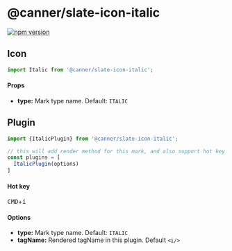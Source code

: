 # @canner/slate-icon-italic

[![npm version](https://badge.fury.io/js/%40canner%2Fslate-icon-italic.svg)](https://badge.fury.io/js/%40canner%2Fslate-icon-italic)

## Icon

```js
import Italic from '@canner/slate-icon-italic';
```

#### Props

- **type:** Mark type name. Default: `ITALIC`

## Plugin

```js
import {ItalicPlugin} from '@canner/slate-icon-italic';

// this will add render method for this mark, and also support hot key for italic.
const plugins = [
  ItalicPlugin(options)
]
```

#### Hot key

<kbd>CMD</kbd>+<kbd>i</kbd>

#### Options

- **type:** Mark type name. Default: `ITALIC`
- **tagName:** Rendered tagName in this plugin. Default `<i/>`

